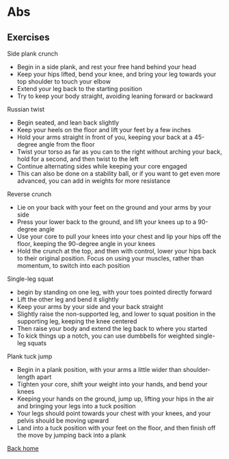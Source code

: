 # Abs

## Exercises

Side plank crunch

* Begin in a side plank, and rest your free hand behind your head
* Keep your hips lifted, bend your knee, and bring your leg towards your top shoulder to touch your elbow
* Extend your leg back to the starting position
* Try to keep your body straight, avoiding leaning forward or backward

Russian twist

* Begin seated, and lean back slightly
* Keep your heels on the floor and lift your feet by a few inches
* Hold your arms straight in front of you, keeping your back at a 45-degree angle from the floor
* Twist your torso as far as you can to the right without arching your back, hold for a second, and then twist to the left
* Continue alternating sides while keeping your core engaged
* This can also be done on a stability ball, or if you want to get even more advanced, you can add in weights for more resistance

Reverse crunch

* Lie on your back with your feet on the ground and your arms by your side
* Press your lower back to the ground, and lift your knees up to a 90-degree angle
* Use your core to pull your knees into your chest and lip your hips off the floor, keeping the 90-degree angle in your knees
* Hold the crunch at the top, and then with control, lower your hips back to their original position. Focus on using your muscles, rather than momentum, to switch into each position

Single-leg squat

* begin by standing on one leg, with your toes pointed directly forward
* Lift the other leg and bend it slightly
* Keep your arms by your side and your back straight
* Slightly raise the non-supported leg, and lower to squat position in the supporting leg, keeping the knee centered
* Then raise your body and extend the leg back to where you started
* To kick things up a notch, you can use dumbbells for weighted single-leg squats

Plank tuck jump

* Begin in a plank position, with your arms a little wider than shoulder-length apart
* Tighten your core, shift your weight into your hands, and bend your knees
* Keeping your hands on the ground, jump up, lifting your hips in the air and bringing your legs into a tuck position
* Your legs should point towards your chest with your knees, and your pelvis should be moving upward
* Land into a tuck position with your feet on the floor, and then finish off the move by jumping back into a plank

[Back home](../README.md)
